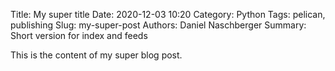 Title: My super title
Date: 2020-12-03 10:20
Category: Python
Tags: pelican, publishing
Slug: my-super-post
Authors: Daniel Naschberger
Summary: Short version for index and feeds

This is the content of my super blog post.